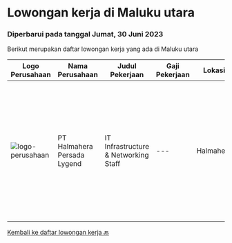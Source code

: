
  # Lowongan kerja di Maluku utara

  ### Diperbarui pada tanggal Jumat, 30 Juni 2023

  Berikut merupakan daftar lowongan kerja yang ada di Maluku utara

  |Logo Perusahaan | Nama Perusahaan | Judul Pekerjaan | Gaji Pekerjaan | Lokasi | Deskripsi | Tanggal diunggah | Pranala |
  | -------------- | --------------- | --------------- | --------- | --------- | -------------- | ------- | ----------- |
  |![logo-perusahaan](https://i.ibb.co/sqvTCh9/112815900-stock-vector-no-image-available-icon-flat-vector.webp)|PT Halmahera Persada Lygend|IT Infrastructure & Networking Staff|---|Halmahera|Job Description : Provide technical support to the development of the infrastructure systems and services Define, order, and monitor installation and...|Jumat, 09 Juni 2023|https://www.jobstreet.co.id/id/job/it-infrastructure-networking-staff-4365216?token=0~b290035c-016e-4e06-a018-ced025b704f4&sectionRank=1&jobId=jobstreet-id-job-4365216|


  [Kembali ke daftar lowongan kerja 🔙](../README.md#daftar-lowongan-kerja)
  